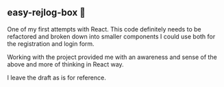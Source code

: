 ## easy-rejlog-box 🚀



One of my first attempts with React. This code definitely needs to be refactored and broken down into smaller components I could use both for the registration and login form.

Working with the project provided me with an awareness and sense of the above and more of thinking in React way.

I leave the draft as is for reference.